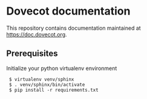 Dovecot documentation
======================

This repository contains documentation maintained at https://doc.dovecot.org.

Prerequisites
-------------

Initialize your python virtualenv environment

```
 $ virtualenv venv/sphinx
 $ . venv/sphinx/bin/activate
 $ pip install -r requirements.txt
```
